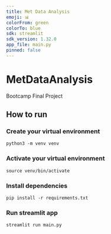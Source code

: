 ```yaml
---
title: Met Data Analysis
emoji: 📊
colorFrom: green
colorTo: blue
sdk: streamlit
sdk_version: 1.32.0
app_file: main.py
pinned: false
---
```


# MetDataAnalysis
Bootcamp Final Project

## How to run
### Create your virtual environment
`python3 -m venv venv`
### Activate your virtual environment
`source venv/bin/activate`
### Install dependencies
`pip install -r requirements.txt`
### Run streamlit app
`streamlit run main.py`

